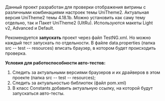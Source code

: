 Данный проект разработан для проверки отображения витрины с различными комбинациями настроек темы UniTheme2.
Актуальная версия UniTheme2 темы 4.18.1b. Можно установить как саму тему отдельно, так и Пакет UniTheme2 (UltRu).
Используются макеты Light v2, Advanced и Default.

Рекомендуется **запускать** проект через файл TestNG.xml. Но можно каждый тест запускать по отдельности.
В файле data.properties (папка src -- test -- resources) вписать браузер, в котором будет происходить проверка.

**Условия для работоспособности авто-тестов:**
1) Следить за актуальными версиями браузеров и их драйверов в этом проекте (папка src -- test -- resources);
2) Следить за актуальностью библиотек (файл pom.xml) 
3) В класс Constants добавить актуальную ссылку, на которой будут запускаться авто-тесты.